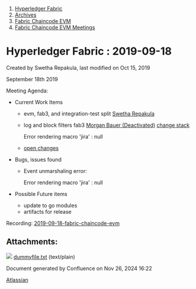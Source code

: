 1. [Hyperledger Fabric](index.html)
2. [Archives](Archives_22840389.html)
3. [Fabric Chaincode EVM](Fabric-Chaincode-EVM_22839612.html)
4. [Fabric Chaincode EVM Meetings](Fabric-Chaincode-EVM-Meetings_22839741.html)

# Hyperledger Fabric : 2019-09-18

Created by Swetha Repakula, last modified on Oct 15, 2019

September 18th 2019

Meeting Agenda:

- Current Work Items
  
  - evm, fab3, and integration-test split [Swetha Repakula](https://lf-hyperledger.atlassian.net/wiki/people/712020:503b5691-8e92-4d2d-83d3-e9e74d296436?ref=confluence)
  - log and block filters fab3 [Morgan Bauer (Deactivated)](https://lf-hyperledger.atlassian.net/wiki/people/712020:10e9e95d-ee97-4dbe-b3d4-07a617f28e13?ref=confluence) [change stack](https://gerrit.hyperledger.org/r/q/topic:%22async-filters%22+%28status:open%20OR%20status:merged%29)
    
    Error rendering macro 'jira' : null
  - [open changes](https://gerrit.hyperledger.org/r/q/project:fabric-chaincode-evm+status:open)
- Bugs, issues found
  
  - Event unmarshaling error: 
    
    Error rendering macro 'jira' : null
- Possible Future items 
  
  - update to go modules
  - artifacts for release

Recording: [2019-09-18-fabric-chaincode-evm](#)

## Attachments:

![](images/icons/bullet_blue.gif) [dummyfile.txt](attachments/22841175/22841182.txt) (text/plain)

Document generated by Confluence on Nov 26, 2024 16:22

[Atlassian](http://www.atlassian.com/)
